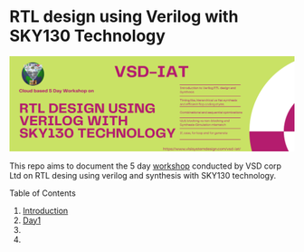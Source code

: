 # RTL design using Verilog with SKY130 Technology

![](/src/img/Verilog-flyer.png)

This repo aims to document the 5 day [workshop](https://www.vlsisystemdesign.com/rtl-design-using-verilog-with-sky130-technology/) conducted by VSD corp Ltd on RTL desing using verilog and synthesis with SKY130 technology.

 Table of Contents

1. [Introduction](#openlane_with_google-sky130-pdk)
2. [Day1](#useful-git-repos)
3. 
4. 